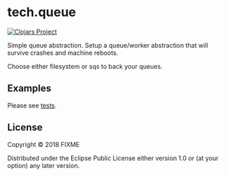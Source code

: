 # tech.queue

[![Clojars Project](https://clojars.org/techascent/tech.queue/latest-version.svg)](https://clojars.org/techascent/tech.queue)

Simple queue abstraction.  Setup a queue/worker abstraction that will survive crashes and machine reboots.

Choose either filesystem or sqs to back your queues.

## Examples

Please see [tests](test/tech/queue/worker_test.clj).

## License

Copyright © 2018 FIXME

Distributed under the Eclipse Public License either version 1.0 or (at
your option) any later version.
